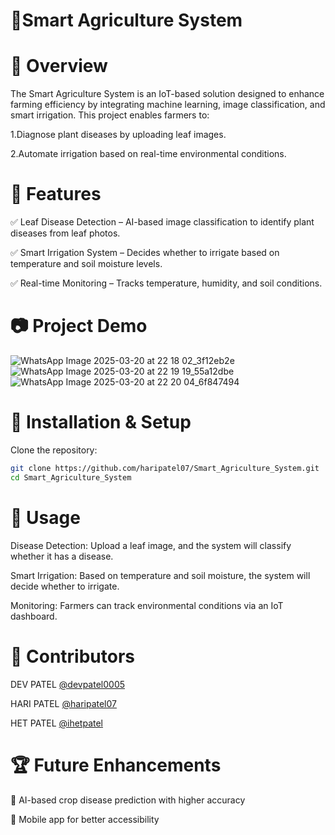 # 🌱Smart Agriculture System
# 📌 Overview

The Smart Agriculture System is an IoT-based solution designed to enhance farming efficiency by integrating machine learning, image classification, and smart irrigation. This project enables farmers to:

1.Diagnose plant diseases by uploading leaf images.

2.Automate irrigation based on real-time environmental conditions.

# 🚀 Features

✅ Leaf Disease Detection – AI-based image classification to identify plant diseases from leaf photos.

✅ Smart Irrigation System – Decides whether to irrigate based on temperature and soil moisture levels.

✅ Real-time Monitoring – Tracks temperature, humidity, and soil conditions.

# 📷 Project Demo
![WhatsApp Image 2025-03-20 at 22 18 02_3f12eb2e](https://github.com/user-attachments/assets/2922b39f-d46c-469d-8063-daf6a3c5ac9c)
![WhatsApp Image 2025-03-20 at 22 19 19_55a12dbe](https://github.com/user-attachments/assets/763c4a56-5f9a-47ac-a0ca-a59ba8cc43e6)
![WhatsApp Image 2025-03-20 at 22 20 04_6f847494](https://github.com/user-attachments/assets/08b64672-4551-4c1b-8171-909cfb9bcc9d)


# 🔧 Installation & Setup
Clone the repository:
```bash
git clone https://github.com/haripatel07/Smart_Agriculture_System.git
cd Smart_Agriculture_System
```


# 📜 Usage
Disease Detection: Upload a leaf image, and the system will classify whether it has a disease.

Smart Irrigation: Based on temperature and soil moisture, the system will decide whether to irrigate.

Monitoring: Farmers can track environmental conditions via an IoT dashboard.

# 🤝 Contributors
DEV PATEL [@devpatel0005](https://github.com/devpatel0005)

HARI PATEL [@haripatel07](https://github.com/haripatel07)

HET PATEL [@ihetpatel](https://github.com/ihetpatel)

# 🏆 Future Enhancements
🔹 AI-based crop disease prediction with higher accuracy

🔹 Mobile app for better accessibility
